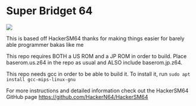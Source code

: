 #  Super Bridget 64

![](https://i.imgur.com/mCCwNdg.jpg)

This is based off HackerSM64 thanks for making things easier for barely able programmer bakas like me


This repo requires BOTH a US ROM and a JP ROM in order to build. Place baserom.us.z64 in the repo as usual and ALSO include baserom.jp.z64.

This repo needs gcc in order to be able to build it. To install it, run `sudo apt install gcc-mips-linux-gnu`

For more instructions and detailed information check out the HackerSM64 GitHub page
https://github.com/HackerN64/HackerSM64


